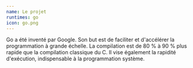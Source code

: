 ```yaml
---
name: Le projet
runtimes: go
icon: go.png
---
```


Go a été inventé par Google. Son but est de faciliter et d'accélérer la programmation à grande échelle. La compilation est de 80 % à 90 % plus rapide que la compilation classique du C. Il vise également la rapidité d'exécution, indispensable à la programmation système.